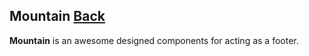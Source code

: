 ## Mountain [Back](./../react.md)



**Mountain** is an awesome designed components for acting as a footer.
